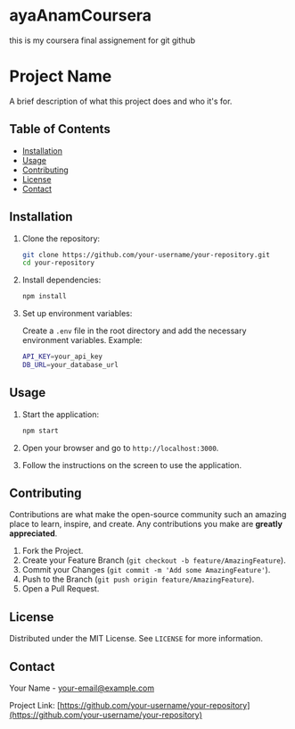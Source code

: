 # ayaAnamCoursera
this is my coursera final assignement for git github
# Project Name

A brief description of what this project does and who it's for.

## Table of Contents

- [Installation](#installation)
- [Usage](#usage)
- [Contributing](#contributing)
- [License](#license)
- [Contact](#contact)

## Installation

1. Clone the repository:

    ```sh
    git clone https://github.com/your-username/your-repository.git
    cd your-repository
    ```

2. Install dependencies:

    ```sh
    npm install
    ```

3. Set up environment variables:

    Create a `.env` file in the root directory and add the necessary environment variables. Example:

    ```sh
    API_KEY=your_api_key
    DB_URL=your_database_url
    ```

## Usage

1. Start the application:

    ```sh
    npm start
    ```

2. Open your browser and go to `http://localhost:3000`.

3. Follow the instructions on the screen to use the application.

## Contributing

Contributions are what make the open-source community such an amazing place to learn, inspire, and create. Any contributions you make are **greatly appreciated**.

1. Fork the Project.
2. Create your Feature Branch (`git checkout -b feature/AmazingFeature`).
3. Commit your Changes (`git commit -m 'Add some AmazingFeature'`).
4. Push to the Branch (`git push origin feature/AmazingFeature`).
5. Open a Pull Request.

## License

Distributed under the MIT License. See `LICENSE` for more information.

## Contact

Your Name - [your-email@example.com](mailto:your-email@example.com)

Project Link: [https://github.com/your-username/your-repository](https://github.com/your-username/your-repository)

